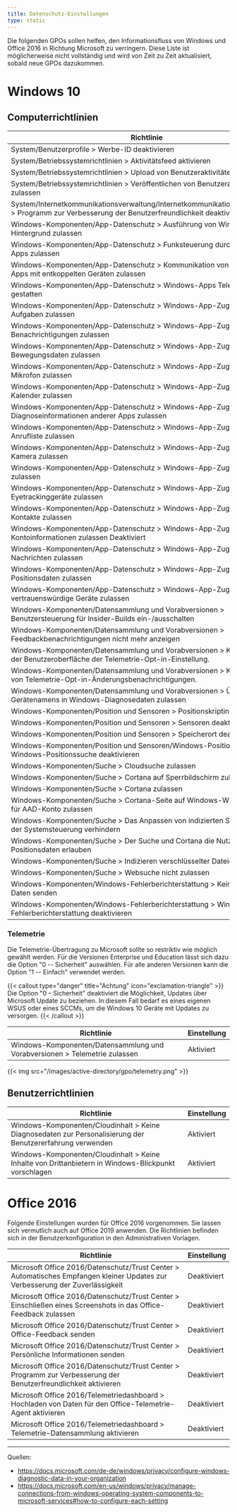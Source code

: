 ```yaml
---
title: Datenschutz-Einstellungen
type: static
---
```


Die folgenden GPOs sollen helfen, den Informationsfluss von Windows und Office 2016 in Richtung Microsoft zu verringern. Diese Liste ist möglicherweise nicht vollständig und wird von Zeit zu Zeit aktualisiert, sobald neue GPOs dazukommen.

<!--more-->

# Windows 10

## Computerrichtlinien

| Richtlinie | Einstellung |
|---|---|
| System/Benutzerprofile > Werbe-ID deaktivieren | Aktiviert |
| System/Betriebssystemrichtlinien > Aktivitätsfeed aktivieren | Deaktiviert |
| System/Betriebssystemrichtlinien > Upload von Benutzeraktivitäten zulassen | Deaktiviert |
| System/Betriebssystemrichtlinien > Veröffentlichen von Benutzeraktivitäten zulassen | Deaktiviert |
| System/Internetkommunikationsverwaltung/Internetkommunikationseinstellungen > Programm zur Verbesserung der Benutzerfreundlichkeit deaktivieren | Aktiviert |
| Windows-Komponenten/App-Datenschutz > Ausführung von Windows-Apps im Hintergrund zulassen | Deaktiviert |
| Windows-Komponenten/App-Datenschutz > Funksteuerung durch Windows-Apps zulassen | Deaktiviert |
| Windows-Komponenten/App-Datenschutz > Kommunikation von Windows-Apps mit entkoppelten Geräten zulassen | Deaktiviert |
| Windows-Komponenten/App-Datenschutz > Windows-Apps Telefonanrufe gestatten | Deaktiviert |
| Windows-Komponenten/App-Datenschutz > Windows-App-Zugriff auf Aufgaben zulassen | Deaktiviert |
| Windows-Komponenten/App-Datenschutz > Windows-App-Zugriff auf Benachrichtigungen zulassen | Deaktiviert |
| Windows-Komponenten/App-Datenschutz > Windows-App-Zugriff auf Bewegungsdaten zulassen | Deaktiviert |
| Windows-Komponenten/App-Datenschutz > Windows-App-Zugriff auf das Mikrofon zulassen | Deaktiviert |
| Windows-Komponenten/App-Datenschutz > Windows-App-Zugriff auf den Kalender zulassen | Deaktiviert |
| Windows-Komponenten/App-Datenschutz > Windows-App-Zugriff auf Diagnoseinformationen anderer Apps zulassen | Deaktiviert |
| Windows-Komponenten/App-Datenschutz > Windows-App-Zugriff auf die Anrufliste zulassen | Deaktiviert |
| Windows-Komponenten/App-Datenschutz > Windows-App-Zugriff auf die Kamera zulassen | Deaktiviert |
| Windows-Komponenten/App-Datenschutz > Windows-App-Zugriff auf E-Mails zulassen | Deaktiviert |
| Windows-Komponenten/App-Datenschutz > Windows-App-Zugriff auf Eyetrackinggeräte zulassen | Deaktiviert |
| Windows-Komponenten/App-Datenschutz > Windows-App-Zugriff auf Kontakte zulassen | Deaktiviert |
| Windows-Komponenten/App-Datenschutz > Windows-App-Zugriff auf Kontoinformationen zulassen	Deaktiviert	 | Deaktiviert |
| Windows-Komponenten/App-Datenschutz > Windows-App-Zugriff auf Nachrichten zulassen | Deaktiviert |
| Windows-Komponenten/App-Datenschutz > Windows-App-Zugriff auf Positionsdaten zulassen | Deaktiviert |
| Windows-Komponenten/App-Datenschutz > Windows-App-Zugriff auf vertrauenswürdige Geräte zulassen | Deaktiviert |
| Windows-Komponenten/Datensammlung und Vorabversionen > Benutzersteuerung für Insider-Builds ein-/ausschalten | Deaktiviert |
| Windows-Komponenten/Datensammlung und Vorabversionen > Feedbackbenachrichtigungen nicht mehr anzeigen | Aktiviert |
| Windows-Komponenten/Datensammlung und Vorabversionen > Konfigurieren der Benutzeroberfläche der Telemetrie-Opt-in-Einstellung. | Deaktiviert |
| Windows-Komponenten/Datensammlung und Vorabversionen > Konfigurieren von Telemetrie-Opt-in-Änderungsbenachrichtigungen. | Deaktiviert |
| Windows-Komponenten/Datensammlung und Vorabversionen > Übermitteln des Gerätenamens in Windows-Diagnosedaten zulassen | Deaktiviert |
| Windows-Komponenten/Position und Sensoren > Positionskripting deaktivieren | Aktiviert |
| Windows-Komponenten/Position und Sensoren > Sensoren deaktivieren | Aktiviert |
| Windows-Komponenten/Position und Sensoren > Speicherort deaktivieren | Aktiviert |
| Windows-Komponenten/Position und Sensoren/Windows-Positionssuche > Windows-Positionssuche deaktivieren | Aktiviert |
| Windows-Komponenten/Suche > Cloudsuche zulassen | Deaktiviert |
| Windows-Komponenten/Suche > Cortana auf Sperrbildschirm zulassen | Deaktiviert |
| Windows-Komponenten/Suche > Cortana zulassen | Deaktiviert |
| Windows-Komponenten/Suche > Cortana-Seite auf Windows-Willkommensseite für AAD-Konto zulassen | Deaktiviert |
| Windows-Komponenten/Suche > Das Anpassen von indizierten Speicherorten in der Systemsteuerung verhindern | Aktiviert |
| Windows-Komponenten/Suche > Der Suche und Cortana die Nutzung von Positionsdaten erlauben | Deaktiviert |
| Windows-Komponenten/Suche > Indizieren verschlüsselter Dateien zulassen | Deaktiviert |
| Windows-Komponenten/Suche > Websuche nicht zulassen | Aktiviert |
| Windows-Komponenten/Windows-Fehlerberichterstattung > Keine zusätzlichen Daten senden | Aktiviert |
| Windows-Komponenten/Windows-Fehlerberichterstattung > Windows-Fehlerberichterstattung deaktivieren | Aktiviert |

### Telemetrie

Die Telemetrie-Übertragung zu Microsoft sollte so restriktiv wie möglich gewählt werden. Für die Versionen Enterprise und Education lässt
sich dazu die Option "0 -- Sicherheit" auswählen. Für alle anderen Versionen kann die Option "1 -- Einfach" verwendet werden.

{{< callout type="danger" title="Achtung" icon="exclamation-triangle" >}}
    Die Option "0 – Sicherheit" deaktiviert die Möglichkeit, Updates über Microsoft Update zu beziehen. In diesem Fall bedarf es eines eigenen
    WSUS oder eines SCCMs, um die Windows 10 Geräte mit Updates zu versorgen.
{{< /callout >}}

| Richtlinie | Einstellung |
|---|---|
| Windows-Komponenten/Datensammlung und Vorabversionen > Telemetrie zulassen | Aktiviert |

{{< img src="/images/active-directory/gpo/telemetry.png" >}}

## Benutzerrichtlinien

| Richtlinie | Einstellung |
|---|---|
| Windows-Komponenten/Cloudinhalt > Keine Diagnosedaten zur Personalisierung der Benutzererfahrung verwenden | Aktiviert |
| Windows-Komponenten/Cloudinhalt > Keine Inhalte von Drittanbietern in Windows-Blickpunkt vorschlagen | Aktiviert |

# Office 2016

Folgende Einstellungen wurden für Office 2016 vorgenommen. Sie lassen sich vermutlich auch auf Office 2019 anwenden. Die Richtlinien befinden sich in der Benutzerkonfiguration in den Administrativen Vorlagen.

| Richtlinie | Einstellung |
|---|---|
| Microsoft Office 2016/Datenschutz/Trust Center > Automatisches Empfangen kleiner Updates zur Verbesserung der Zuverlässigkeit | Deaktiviert |
| Microsoft Office 2016/Datenschutz/Trust Center > Einschließen eines Screenshots in das Office-Feedback zulassen | Deaktiviert |
| Microsoft Office 2016/Datenschutz/Trust Center > Office-Feedback senden | Deaktiviert |
| Microsoft Office 2016/Datenschutz/Trust Center > Persönliche Informationen senden | Deaktiviert |
| Microsoft Office 2016/Datenschutz/Trust Center > Programm zur Verbesserung der Benutzerfreundlichkeit aktivieren | Deaktiviert |
| Microsoft Office 2016/Telemetriedashboard > Hochladen von Daten für den Office-Telemetrie-Agent aktivieren | Deaktiviert |
| Microsoft Office 2016/Telemetriedashboard > Telemetrie-Datensammlung aktivieren | Deaktiviert |

---
Quellen: 

* https://docs.microsoft.com/de-de/windows/privacy/configure-windows-diagnostic-data-in-your-organization
* https://docs.microsoft.com/en-us/windows/privacy/manage-connections-from-windows-operating-system-components-to-microsoft-services#how-to-configure-each-setting